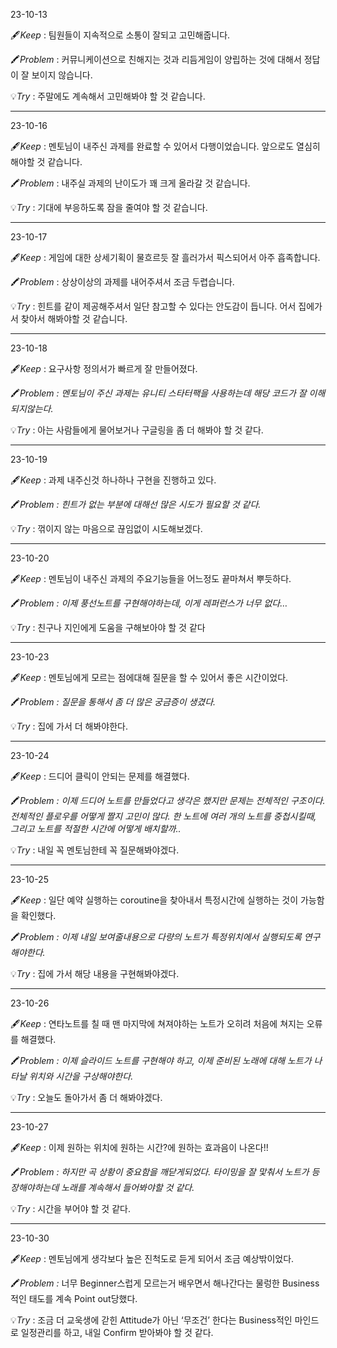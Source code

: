 23-10-13


🖋️*Keep* : 팀원들이 지속적으로 소통이 잘되고 고민해줍니다.

🖍️*Problem* : 커뮤니케이션으로 친해지는 것과 리듬게임이 양립하는 것에 대해서 정답이 잘 보이지 않습니다. 

💡*Try* : 주말에도 계속해서 고민해봐야 할 것 같습니다.

----
23-10-16

🖋️*Keep* : 멘토님이 내주신 과제를 완료할 수 있어서 다행이었습니다. 앞으로도 열심히 해야할 것 같습니다.

🖍️*Problem* : 내주실 과제의 난이도가 꽤 크게 올라갈 것 같습니다.

💡*Try* : 기대에 부응하도록 잠을 줄여야 할 것 같습니다.

----
23-10-17

🖋️*Keep* : 게임에 대한 상세기획이 물흐르듯 잘 흘러가서 픽스되어서 아주 흡족합니다.

🖍️*Problem* : 상상이상의 과제를 내어주셔서 조금 두렵습니다.

💡*Try* : 힌트를 같이 제공해주셔서 일단 참고할 수 있다는 안도감이 듭니다. 어서 집에가서 찾아서 해봐야할 것 같습니다.

----
23-10-18

🖋️*Keep* : 요구사항 정의서가 빠르게 잘 만들어졌다.

🖍️*Problem : 멘토님이 주신 과제는 유니티 스타터팩을 사용하는데 해당 코드가 잘 이해되지않는다.*

💡*Try* : 아는 사람들에게 물어보거나 구글링을 좀 더 해봐야 할 것 같다.

----
23-10-19

🖋️*Keep* : 과제 내주신것 하나하나 구현을 진행하고 있다.

🖍️*Problem : 힌트가 없는 부분에 대해선 많은 시도가 필요할 것 같다.* 

💡*Try* : 꺾이지 않는 마음으로 끊임없이 시도해보겠다.

----
23-10-20

🖋️*Keep* : 멘토님이 내주신 과제의 주요기능들을 어느정도 끝마쳐서 뿌듯하다.

🖍️*Problem : 이제 풍선노트를 구현해야하는데, 이게 레퍼런스가 너무 없다…* 

💡*Try* : 친구나 지인에게 도움을 구해보아야 할 것 같다

----
23-10-23

🖋️*Keep* : 멘토님에게 모르는 점에대해 질문을 할 수 있어서 좋은 시간이었다.

🖍️*Problem : 질문을 통해서 좀 더 많은 궁금증이 생겼다.*

💡*Try* : 집에 가서 더 해봐야한다.

----
23-10-24

🖋️*Keep* : 드디어 클릭이 안되는 문제를 해결했다.

🖍️*Problem : 이제 드디어 노트를 만들었다고 생각은 했지만 문제는 전체적인 구조이다. 전체적인 플로우를 어떻게 짤지 고민이 많다. 한 노트에 여러 개의 노트를 중첩시킬때, 그리고 노트를 적절한 시간에 어떻게 배치할까..*

💡*Try* : 내일 꼭 멘토님한테 꼭 질문해봐야겠다.

----
23-10-25

🖋️*Keep* : 일단 예약 실행하는 coroutine을 찾아내서 특정시간에 실행하는 것이 가능함을 확인했다.

🖍️*Problem : 이제 내일 보여줄내용으로 다량의 노트가 특정위치에서 실행되도록 연구해야한다.*

💡*Try* : 집에 가서 해당 내용을 구현해봐야겠다.

----
23-10-26

🖋️*Keep* : 연타노트를 칠 때 맨 마지막에 쳐져야하는 노트가 오히려 처음에 쳐지는 오류를 해결했다.

🖍️*Problem : 이제 슬라이드 노트를 구현해야 하고, 이제 준비된 노래에 대해 노트가 나타날 위치와 시간을 구상해야한다.*

💡*Try* : 오늘도 돌아가서 좀 더 해봐야겠다.

----
23-10-27

🖋️*Keep* : 이제 원하는 위치에 원하는 시간?에 원하는 효과음이 나온다!! 

🖍️*Problem : 하지만 곡 상황이 중요함을 깨닫게되었다. 타이밍을 잘 맟춰서 노트가 등장해야하는데 노래를 계속해서 들어봐야할 것 같다.*

💡*Try* : 시간을 부어야 할 것 같다.

----
23-10-30

🖋️*Keep* : 멘토님에게 생각보다 높은 진척도로 듣게 되어서 조금 예상밖이었다.

🖍️*Problem :* 너무 Beginner스럽게 모르는거 배우면서 해나간다는 물렁한 Business적인 태도를 계속 Point out당했다. 

💡*Try* : 조금 더 교욱생에 갇힌 Attitude가 아닌 ‘무조건’ 한다는 Business적인 마인드로 일정관리를 하고, 내일 Confirm 받아봐야 할 것 같다.



